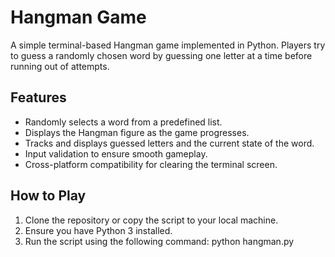 # Hangman Game

A simple terminal-based Hangman game implemented in Python. Players try to guess a randomly chosen word by guessing one letter at a time before running out of attempts.

## Features

- Randomly selects a word from a predefined list.
- Displays the Hangman figure as the game progresses.
- Tracks and displays guessed letters and the current state of the word.
- Input validation to ensure smooth gameplay.
- Cross-platform compatibility for clearing the terminal screen.

## How to Play

1. Clone the repository or copy the script to your local machine.
2. Ensure you have Python 3 installed.
3. Run the script using the following command:
python hangman.py
